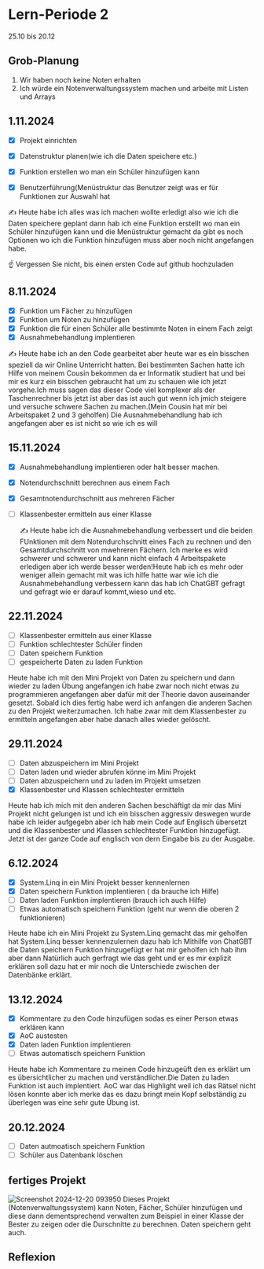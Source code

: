 # Lern-Periode 2

25.10 bis 20.12

## Grob-Planung

1. Wir haben noch keine Noten erhalten
4. Ich würde ein Notenverwaltungssystem machen und arbeite mit Listen und Arrays


## 1.11.2024

- [x] Projekt einrichten
- [x] Datenstruktur planen(wie ich die Daten speichere etc.)
- [x] Funktion erstellen wo man ein Schüler hinzufügen kann
- [x] Benutzerführung(Menüstruktur das Benutzer zeigt was er für Funktionen zur  Auswahl hat
      

✍️ Heute habe ich alles was ich machen wollte erledigt also wie ich die Daten speichere geplant dann hab ich eine Funktion erstellt wo man ein Schüler hinzufügen kann und die Menüstruktur gemacht da gibt es noch Optionen wo ich die Funktion hinzufügen muss aber noch nicht angefangen habe.

☝️ Vergessen Sie nicht, bis einen ersten Code auf github hochzuladen

## 8.11.2024

- [x] Funktion um Fächer zu hinzufügen
- [x] Funktion um Noten zu hinzufügen
- [x] Funktion  die für einen Schüler alle bestimmte Noten in einem Fach zeigt
- [x] Ausnahmebehandlung implentieren                                                  

✍️ Heute habe ich an den Code gearbeitet aber heute war es ein bisschen speziell da wir Online Unterricht hatten. Bei bestimmten Sachen hatte ich Hilfe von meinem Cousin bekommen da er Informatik studiert hat und bei mir es kurz ein bisschen gebraucht hat um zu schauen wie ich jetzt vorgehe.Ich muss sagen das dieser Code viel komplexer als der Taschenrechner bis jetzt ist aber das ist auch gut wenn ich jmich steigere und versuche schwere Sachen zu machen.(Mein Cousin hat mir bei Arbeitspaket 2 und 3 geholfen) Die Ausnahmebehandlung hab ich angefangen aber es ist nicht so wie ich es will

## 15.11.2024

- [x] Ausnahmebehandlung implentieren oder halt besser machen.
- [x] Notendurchschnitt berechnen  aus einem Fach
- [x] Gesamtnotendurchschnitt aus mehreren Fächer
- [ ] Klassenbester ermitteln aus einer Klasse

  ✍️ Heute habe ich die Ausnahmebehandlung verbessert und die beiden FUnktionen mit dem Notendurchschnitt eines Fach zu rechnen und den Gesamtdurchschnitt von mwehreren Fächern. Ich merke es wird schwerer und schwerer und kann nicht einfach 4 Arbeitspakete erledigen aber ich werde besser werden!Heute hab ich es mehr oder weniger allein gemacht mit was ich hilfe hatte war wie ich die Ausnahmebehandlung verbessern kann das hab ich ChatGBT gefragt und gefragt wie er darauf kommt,wieso und etc.

## 22.11.2024

- [ ] Klassenbester ermitteln aus einer Klasse
- [ ] Funktion schlechtester Schüler finden
- [ ] Daten speichern Funktion
- [ ] gespeicherte Daten zu laden Funktion

Heute habe ich mit den Mini Projekt von Daten zu speichern und dann wieder zu laden Übung angefangen ich habe zwar noch nicht etwas zu programmieren angefangen aber dafür mit der Theorie davon auseinander gesetzt. Sobald ich dies fertig habe werd ich anfangen die anderen Sachen zu den Projekt weiterzumachen. Ich habe zwar mit dem Klassenbester zu ermitteln angefangen aber habe danach alles wieder gelöscht.

## 29.11.2024

- [ ] Daten abzuspeichern im Mini Projekt
- [ ] Daten laden und wieder abrufen könne im Mini Projekt
- [ ] Daten  abzuspeichern und zu laden im Projekt umsetzen
- [x] Klassenbester und Klassen schlechtester ermitteln

Heute hab ich mich mit den anderen Sachen beschäftigt da mir das Mini Projekt nicht gelungen ist und ich ein bisschen aggressiv deswegen wurde habe ich leider aufgegebn aber ich hab mein Code auf Englisch übersetzt und die Klassenbester und Klassen schlechtester Funktion hinzugefügt. Jetzt ist der ganze Code auf englisch von dern Eingabe bis zu der Ausgabe.

## 6.12.2024
- [x] System.Linq in ein Mini Projekt besser kennenlernen
- [x] Daten speichern Funktion implentieren ( da brauche ich Hilfe)
- [ ] Daten laden Funktion implentieren (brauch ich auch Hilfe)
- [ ] Etwas automatisch speichern Funktion (geht nur wenn die oberen 2 funktionieren)

Heute habe ich ein Mini Projekt zu System.Linq gemacht das mir geholfen hat System.Linq besser kennenzulernen dazu hab ich Mithilfe von ChatGBT die Daten speichern Funktion hinzugefügt er hat mir geholfen ich hab ihm aber dann Natürlich auch gerfragt wie das geht und er es mir explizit erklären soll dazu hat er mir noch die Unterschiede zwischen der Datenbänke erklärt.

## 13.12.2024

- [x] Kommentare zu den Code hinzufügen sodas es einer Person etwas erklären kann
- [x] AoC austesten
- [x] Daten laden Funktion implentieren 
- [ ] Etwas automatisch speichern Funktion

Heute habe ich Kommentare zu meinen Code hinzugeüft den es erklärt um es übersichtlicher zu machen und verständlicher.Die Daten zu laden Funktion ist auch implentiert. AoC war das Highlight weil ich das Rätsel nicht lösen konnte aber ich merke das es dazu bringt mein Kopf selbständig zu überlegen was eine sehr gute Übung ist.

## 20.12.2024
- [ ] Daten autmoatisch speichern Funktion
- [ ] Schüler aus Datenbank löschen

## fertiges Projekt
![Screenshot 2024-12-20 093950](https://github.com/user-attachments/assets/9cbb4da1-9a0e-4cec-8ed2-95d2bbc39b9f)
Dieses Projekt (Notenverwaltungssystem) kann Noten, Fächer, Schüler hinzufügen und diese dann dementsprechend verwalten zum Beispiel in einer Klasse der Bester zu zeigen oder die Durschnitte zu berechnen. Daten speichern geht auch.

## Reflexion
